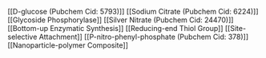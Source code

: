 [[D-glucose (Pubchem Cid: 5793)]]
[[Sodium Citrate (Pubchem Cid: 6224)]]
[[Glycoside Phosphorylase]]
[[Silver Nitrate (Pubchem Cid: 24470)]]
[[Bottom-up Enzymatic Synthesis]]
[[Reducing-end Thiol Group]]
[[Site-selective Attachment]]
[[P-nitro-phenyl-phosphate (Pubchem Cid: 378)]]
[[Nanoparticle-polymer Composite]]

